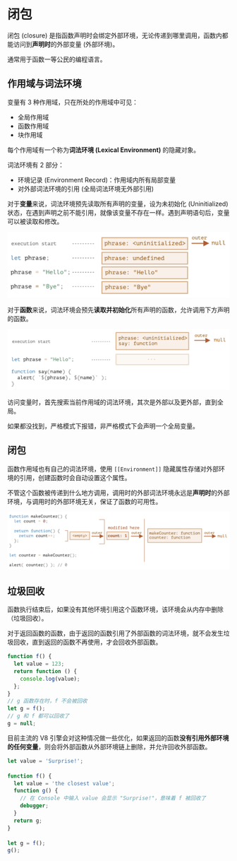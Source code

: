 # 闭包

闭包 (closure) 是指函数声明时会绑定外部环境，无论传递到哪里调用，函数内都能访问到**声明时**的外部变量 (外部环境)。

通常用于函数一等公民的编程语言。

## 作用域与词法环境

变量有 3 种作用域，只在所处的作用域中可见：

- 全局作用域
- 函数作用域
- 块作用域

每个作用域有一个称为**词法环境 (Lexical Environment)** 的隐藏对象。

词法环境有 2 部分：

- 环境记录 (Environment Record)：作用域内所有局部变量
- 对外部词法环境的引用 (全局词法环境无外部引用)

对于**变量**来说，词法环境预先读取所有声明的变量，设为未初始化 (Uninitialized) 状态，在遇到声明之前不能引用，就像该变量不存在一样。遇到声明语句后，变量可以被读取和修改。

![](assets/closure_variable.png)

对于**函数**来说，词法环境会预先**读取并初始化**所有声明的函数，允许调用下方声明的函数。

![](assets/closure_function.png)

访问变量时，首先搜索当前作用域的词法环境，其次是外部以及更外部，直到全局。

如果都没找到，严格模式下报错，非严格模式下会声明一个全局变量。

## 闭包

函数作用域也有自己的词法环境，使用 `[[Environment]]` 隐藏属性存储对外部环境的引用，创建函数时会自动设置这个属性。

不管这个函数被传递到什么地方调用，调用时的外部词法环境永远是**声明时**的外部环境，与调用时的外部环境无关，保证了函数的可用性。

![](assets/closure_outer.png)

## 垃圾回收

函数执行结束后，如果没有其他环境引用这个函数环境，该环境会从内存中删除（垃圾回收）。

对于返回函数的函数，由于返回的函数引用了外部函数的词法环境，就不会发生垃圾回收，直到返回的函数不再使用，才会回收外部函数。

```js
function f() {
  let value = 123;
  return function () {
    console.log(value);
  };
}
// g 函数存在时，f 不会被回收
let g = f();
// g 和 f 都可以回收了
g = null;
```

目前主流的 V8 引擎会对这种情况做一些优化，如果返回的函数**没有引用外部环境的任何变量**，则会将外部函数从外部环境链上删除，并允许回收外部函数。

```js
let value = 'Surprise!';

function f() {
  let value = 'the closest value';
  function g() {
    // 在 Console 中输入 value 会显示 "Surprise!"，意味着 f 被回收了
    debugger;
  }
  return g;
}

let g = f();
g();
```
